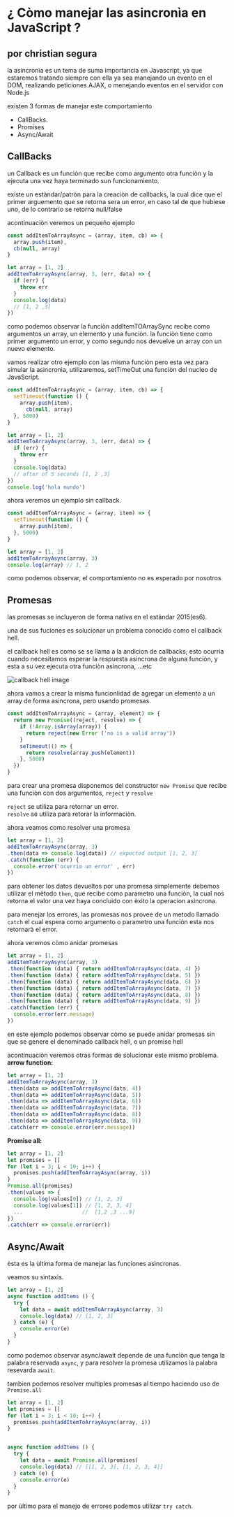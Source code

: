 # ¿ Còmo manejar las asincronìa en JavaScript ?
## por christian segura

la asincronìa es un tema de suma importancia en Javascript, ya que estaremos tratando siempre con ella
ya sea manejando un evento en el DOM, realizando peticiones AJAX, o menejando eventos en el servidor con Node.js

existen 3 formas de manejar este comportamiento

- CallBacks.
- Promises
- Async/Await

## CallBacks

un Callback es un funciòn que recibe como argumento otra funciòn y la ejecuta una vez haya terminado sun funcionamiento.

existe un estàndar/patròn para la creaciòn de callbacks, la cual dice que el primer arguemento que se retorna sera un error, en caso tal de que hubiese uno, de lo contrario se retorna null/false

acontinuaciòn veremos un pequeño ejemplo

```js
const addItemToArrayAsync = (array, item, cb) => {
  array.push(item),
  cb(null, array)
}

let array = [1, 2]
addItemToArrayAsync(array, 3, (err, data) => {
  if (err) {
    throw err
  }
  console.log(data)
  // [1, 2 ,3]
})
```

como podemos observar la funciòn addItemTOArraySync recibe como argumentos un array, un elemento y una funciòn. la funciòn tiene como primer argumento un error, y como segundo nos devuelve un array con un nuevo elemento.

vamos realizar otro ejemplo con las misma funciòn pero esta vez para simular la asincronìa, utilizaremos, setTimeOut una funciòn del nucleo de JavaScript.

```js
const addItemToArrayAsync = (array, item, cb) => {
  setTimeout(function () {
    array.push(item),
      cb(null, array)
  }, 5000)
}

let array = [1, 2]
addItemToArrayAsync(array, 3, (err, data) => {
  if (err) {
    throw err
  }
  console.log(data)
  // after of 5 seconds [1, 2 ,3]
})
console.log('hola mundo')
```
ahora veremos un ejemplo sin callback.
```js
const addItemToArrayAsync = (array, item) => {
  setTimeout(function () {
    array.push(item),
  }, 5000)
}

let array = [1, 2]
addItemToArrayAsync(array, 3)
console.log(array) // 1, 2

```
como podemos observar, el comportamiento no es esperado por nosotros


## Promesas

las promesas se incluyeron de forma nativa en el estàndar 2015(es6).

una de sus fuciones es solucionar un problema conocido como el callback hell.

el callback hell es como se se llama a la andicion de callbacks; esto ocurria cuando necesitamos esperar la respuesta asincrona de alguna funciòn, y esta a su vez ejecuta otra funciòn asincrona, ...etc

![callback hell image](https://adrianalonso.es/wp-content/uploads/2019/01/streetcallback.png "callback hell image1")

ahora vamos a crear la misma funcionlidad de agregar un elemento a un array de forma asincrona, pero usando promesas.

```js
const addItemToArrayAsync = (array, element) => {
  return new Promise((reject, resolve) => {
    if (!Array.isArray(array)) {
      return reject(new Error ('no is a valid array'))
    }
    seTimeout(() => {
      return resolve(array.push(element))
    }, 5000)
  })
}
```

para crear una promesa disponemos del constructor  ```new Promise```
que recibe una funciòn con dos argumentos, ```reject``` y ``` resolve ```

``` reject ``` se utiliza para retornar un error. <br />
``` resolve ``` se utiliza para retorar la informaciòn.

ahora veamos como resolver una promesa

```js
let array = [1, 2]
addItemToArrayAsync(array, 3)
.then(data => console.log(data)) // expected output [1, 2, 3]
.catch(function (err) {
  console.error('ocurrio un error' , err)
})

```

para obtener los datos devueltos por una promesa simplemente debemos utilizar el mètodo ``` then ```, que recibe como parametro una funciòn, la cual nos retorna el valor una vez haya concluido con èxito la operacion asìncrona.

para menejar los errores,  las promesas nos provee de un  metodo llamado ```  catch ``` el cual espera como argumento o parametro una funciòn esta nos retornarà el error.

ahora veremos còmo anidar promesas

```js
let array = [1, 2]
addItemToArrayAsync(array, 3)
.then(function (data) { return addItemToArrayAsync(data, 4) })
.then(function (data) { return addItemToArrayAsync(data, 5) })
.then(function (data) { return addItemToArrayAsync(data, 6) })
.then(function (data) { return addItemToArrayAsync(data, 7) })
.then(function (data) { return addItemToArrayAsync(data, 8) })
.then(function (data) { return addItemToArrayAsync(data, 9) })
.catch(function (err) {
  console.error(err.message)
})
```

en este ejemplo podemos observar còmo se puede anidar promesas sin que se genere el denominado callback hell, o un promise hell

acontinuaciòn veremos otras formas de solucionar este mismo problema. <br />
<strong>arrow function:</strong>
```js
let array = [1, 2]
addItemToArrayAsync(array, 3)
.then(data => addItemToArrayAsync(data, 4))
.then(data => addItemToArrayAsync(data, 5))
.then(data => addItemToArrayAsync(data, 6))
.then(data => addItemToArrayAsync(data, 7))
.then(data => addItemToArrayAsync(data, 8))
.then(data => addItemToArrayAsync(data, 9))
.catch(err => console.error(err.message))
```
<strong>Promise all:</strong>
```js
let array = [1, 2]
let promises = []
for (let i = 3; i < 10; i++) {
  promises.push(addItemToArrayAsync(array, i))
}
Promise.all(promises)
.then(values => {
  console.log(values[0]) // [1, 2, 3]
  console.log(values[1]) // [1, 2, 3, 4]
  ...                   //  [1,2 ,3 ...9]
})
.catch(err => console.error(err))

```

## Async/Await

èsta es la ùltima forma de manejar las funciones asìncronas.

veamos su sintaxis.
```js
let array = [1, 2]
async function addItems () {
  try {
    let data = await addItemToArrayAsync(array, 3)
    console.log(data) // [1, 2, 3]
  } catch (e) {
    console.error(e)
  }
}
```
como podemos observar async/await depende de una funciòn que tenga la palabra reservada ``` async ```, y para resolver la promesa utilizamos la palabra resevarda ``` await ```.

tambien podemos resolver multiples promesas al tiempo haciendo uso de ``` Promise.all ```

```js
let array = [1, 2]
let promises = []
for (let i = 3; i < 10; i++) {
  promises.push(addItemToArrayAsync(array, i))
}


async function addItems () {
  try {
    let data = await Promise.all(promises)
    console.log(data) // [[1, 2, 3], [1, 2, 3, 4]]
  } catch (e) {
    console.error(e)
  }
}
```

por ùltimo para el manejo de errores podemos utilizar ``` try catch ```.